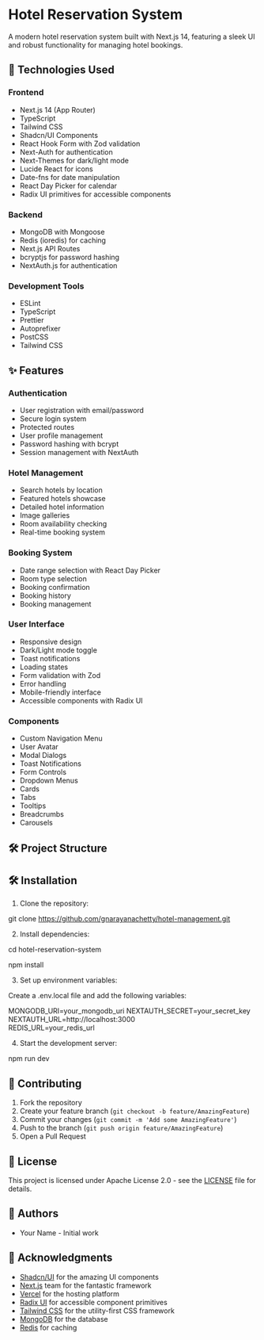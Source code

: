# Hotel Reservation System

A modern hotel reservation system built with Next.js 14, featuring a sleek UI and robust functionality for managing hotel bookings.

## 🚀 Technologies Used

### Frontend
- Next.js 14 (App Router)
- TypeScript
- Tailwind CSS
- Shadcn/UI Components
- React Hook Form with Zod validation
- Next-Auth for authentication
- Next-Themes for dark/light mode
- Lucide React for icons
- Date-fns for date manipulation
- React Day Picker for calendar
- Radix UI primitives for accessible components

### Backend
- MongoDB with Mongoose
- Redis (ioredis) for caching
- Next.js API Routes
- bcryptjs for password hashing
- NextAuth.js for authentication

### Development Tools
- ESLint
- TypeScript
- Prettier
- Autoprefixer
- PostCSS
- Tailwind CSS

## ✨ Features

### Authentication
- User registration with email/password
- Secure login system
- Protected routes
- User profile management
- Password hashing with bcrypt
- Session management with NextAuth

### Hotel Management
- Search hotels by location
- Featured hotels showcase
- Detailed hotel information
- Image galleries
- Room availability checking
- Real-time booking system

### Booking System
- Date range selection with React Day Picker
- Room type selection
- Booking confirmation
- Booking history
- Booking management

### User Interface
- Responsive design
- Dark/Light mode toggle
- Toast notifications
- Loading states
- Form validation with Zod
- Error handling
- Mobile-friendly interface
- Accessible components with Radix UI

### Components
- Custom Navigation Menu
- User Avatar
- Modal Dialogs
- Toast Notifications
- Form Controls
- Dropdown Menus
- Cards
- Tabs
- Tooltips
- Breadcrumbs
- Carousels

## 🛠 Project Structure

## 🛠 Installation

1. Clone the repository:

git clone https://github.com/gnarayanachetty/hotel-management.git

2. Install dependencies:

cd hotel-reservation-system

npm install

3. Set up environment variables:

Create a .env.local file and add the following variables:

MONGODB_URI=your_mongodb_uri
NEXTAUTH_SECRET=your_secret_key
NEXTAUTH_URL=http://localhost:3000  
REDIS_URL=your_redis_url

4. Start the development server:

npm run dev

## 🤝 Contributing

1. Fork the repository
2. Create your feature branch (`git checkout -b feature/AmazingFeature`)
3. Commit your changes (`git commit -m 'Add some AmazingFeature'`)
4. Push to the branch (`git push origin feature/AmazingFeature`)
5. Open a Pull Request

## 📄 License

This project is licensed under Apache License 2.0 - see the [LICENSE](LICENSE) file for details.

## 👥 Authors

- Your Name - Initial work

## 🙏 Acknowledgments

- [Shadcn/UI](https://ui.shadcn.com/) for the amazing UI components
- [Next.js](https://nextjs.org/) team for the fantastic framework
- [Vercel](https://vercel.com/) for the hosting platform
- [Radix UI](https://www.radix-ui.com/) for accessible component primitives
- [Tailwind CSS](https://tailwindcss.com/) for the utility-first CSS framework
- [MongoDB](https://www.mongodb.com/) for the database
- [Redis](https://redis.io/) for caching



